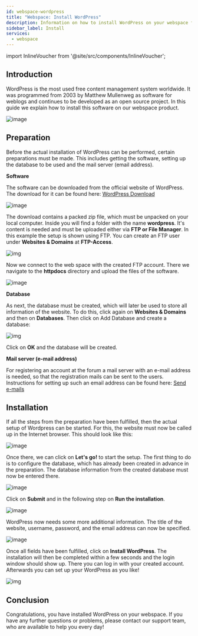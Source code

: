 ```yaml
---
id: webspace-wordpress
title: "Webspace: Install WordPress"
description: Information on how to install WordPress on your webspace from ZAP-Hosting - ZAP-Hosting.com documentation
sidebar_label: Install
services:
  - webspace
---
```


import InlineVoucher from '@site/src/components/InlineVoucher';



## Introduction

WordPress is the most used free content management system worldwide. It was programmed from 2003 by Matthew Mullenweg as software for weblogs and continues to be developed as an open source project. In this guide we explain how to install this software on our webspace product. 

![image](https://screensaver01.zap-hosting.com/index.php/s/j3Ctfont64EnpcH/preview)

<InlineVoucher />

## Preparation

Before the actual installation of WordPress can be performed, certain preparations must be made. This includes getting the software, setting up the database to be used and the mail server (email address).



**Software**

The software can be downloaded from the official website of WordPress. The download for it can be found here: [WordPress Download](https://en.wordpress.org/download/)

![image](https://screensaver01.zap-hosting.com/index.php/s/69YD2QWG8iHzzaa/preview)

The download contains a packed zip file, which must be unpacked on your local computer. Inside you will find a folder with the name **wordpress**. It's content is needed and must be uploaded either via **FTP or File Manager**. In this example the setup is shown using FTP. You can create an FTP user under **Websites & Domains** at **FTP-Access**.



![img](https://screensaver01.zap-hosting.com/index.php/s/nkKsBpyb6GM6Rkp/download/chrome_7Y5hmuXn5f.gif)



Now we connect to the web space with the created FTP account. There we navigate to the **httpdocs** directory and upload the files of the software.



![image](https://screensaver01.zap-hosting.com/index.php/s/c9JSb9XEjfwGwwQ/preview)



**Database**

As next, the database must be created, which will later be used to store all information of the website. To do this, click again on **Websites & Domains** and then on **Databases**. Then click on Add Database and create a database:  



![img](https://screensaver01.zap-hosting.com/index.php/s/99BJeGCHjS9QHkz/download/chrome_Jzw3adOg7G.gif)



Click on **OK** and the database will be created.



**Mail server (e-mail address)**

For registering an account at the forum a mail server with an e-mail address is needed, so that the registration mails can be sent to the users. Instructions for setting up such an email address can be found here: [Send e-mails](webspace-plesk-sendmail.md)



## Installation

If all the steps from the preparation have been fulfilled, then the actual setup of Wordpress can be started. For this, the website must now be called up in the Internet browser. This should look like this: 

![image](https://screensaver01.zap-hosting.com/index.php/s/8AcGsKyHpsSgKxL/preview)



Once there, we can click on **Let's go!** to start the setup. The first thing to do is to configure the database, which has already been created in advance in the preparation. The database information from the created database must now be entered there. 



![image](https://screensaver01.zap-hosting.com/index.php/s/9jnjxz8B9TaeZSD/preview)



Click on **Submit** and in the following step on **Run the installation**. 



![image](https://screensaver01.zap-hosting.com/index.php/s/ZLZdC5NeWDoQBkr/preview)



WordPress now needs some more additional information. The title of the website, username, password, and the email address can now be specified.

 

![image](https://screensaver01.zap-hosting.com/index.php/s/WzckYZ47QJLd7yM/preview)



Once all fields have been fulfilled, click on **Install WordPress**. The installation will then be completed within a few seconds and the login window should show up. There you can log in with your created account. Afterwards you can set up your WordPress as you like!

![img](https://screensaver01.zap-hosting.com/index.php/s/MnLRYMDJCXjJJ8i/download/chrome_4KNjihGpo0.gif)



## Conclusion

Congratulations, you have installed WordPress on your webspace. If you have any further questions or problems, please contact our support team, who are available to help you every day!

